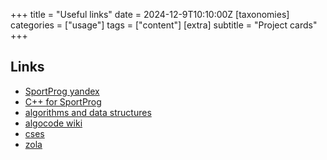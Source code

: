 +++
title = "Useful links"
date = 2024-12-9T10:10:00Z
[taxonomies]
categories = ["usage"]
tags = ["content"]
[extra]
subtitle = "Project cards"
+++

## Links

- [SportProg yandex](https://www.youtube.com/playlist?list=PLXtiZNKIobF52uHDzXLZwOhl0jws5iRSI)
- [C++ for SportProg](https://stepik.org/course/80538/syllabus)
- [algorithms and data structures](https://stepik.org/course/64454/syllabus)
- [algocode wiki](https://wiki.algocode.ru/index.php?title=%D0%97%D0%B0%D0%B3%D0%BB%D0%B0%D0%B2%D0%BD%D0%B0%D1%8F_%D1%81%D1%82%D1%80%D0%B0%D0%BD%D0%B8%D1%86%D0%B0)
- [cses](https://cses.fi/problemset/)
- [zola](https://www.getzola.org/themes/)
